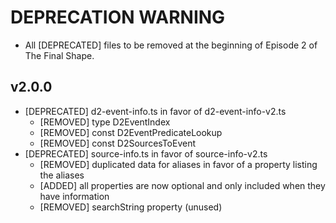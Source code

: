 # DEPRECATION WARNING

- All [DEPRECATED] files to be removed at the beginning of Episode 2 of The Final Shape.

## v2.0.0

- [DEPRECATED] d2-event-info.ts in favor of d2-event-info-v2.ts
  - [REMOVED] type D2EventIndex
  - [REMOVED] const D2EventPredicateLookup
  - [REMOVED] const D2SourcesToEvent
- [DEPRECATED] source-info.ts in favor of source-info-v2.ts
  - [REMOVED] duplicated data for aliases in favor of a property listing the aliases
  - [ADDED] all properties are now optional and only included when they have information
  - [REMOVED] searchString property (unused)
